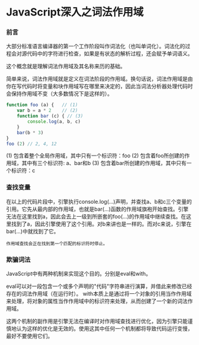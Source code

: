 # JavaScript深入之词法作用域

### 前言

大部分标准语言编译器的第一个工作阶段叫作词法化（也叫单词化）。词法化的过程会对源代码中的字符进行检查，如果是有状态的解析过程，还会赋予单词语义。

这个概念就是理解词法作用域及其名称来历的基础。

简单来说，词法作用域就是定义在词法阶段的作用域。换句话说，词法作用域是由你在写代码时将变量和块作用域写在哪里来决定的，因此当词法分析器处理代码时会保持作用域不变（大多数情况下是这样的）。

```js
function foo (a) {   // (1)
    var b = a * 2    // (2)
    function bar (c) { // (3)
        console.log(a, b, c)
    }
    bar(b * 3)
}
foo (2) // 2, 4, 12
```

(1) 包含着整个全局作用域，其中只有一个标识符：foo
(2) 包含着foo所创建的作用域，其中有三个标识符: a、bar和b
(3) 包含着bar所创建的作用域，其中只有一个标识符：c

### 查找变量

在以上的代码片段中，引擎执行console.log(...)声明，并查找a、b和c三个变量的引用。它先从最内部的作用域，也就是bar(...)函数的作用域旗袍开始查找。引擎无法在这里找到a，因此会去上一级到所嵌套的foo(...)的作用域中继续查找。在这里找到了a，因此引擎使用了这个引用。对b来讲也是一样的。而对c来说，引擎在bar(...)中就找到了它。

```作用域查找会正在找到第一个匹配的标识符时停止。```


### 欺骗词法

JavaScript中有两种机制来实现这个目的。分别是eval和with。

eval可以对一段包含一个或多个声明的"代码"字符串进行演算，并借此来修改已经存在的词法作用域（在运行时）。
with本质上是通过将一个对象的引用当作作用域来处理，将对象的属性当作作用域中的标识符来处理，从而创建了一个新的词法作用域。

这两个机制的副作用是引擎无法在编译时对作用域查找进行优化，因为引擎只能谨慎地认为这样的优化是无效的。使用这其中任何一个机制都将导致代码运行变慢，最好不要使用它们。
